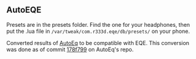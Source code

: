 ## AutoEQE

Presets are in the presets folder. Find the one for your headphones, then put the .lua file in `/var/tweak/com.r333d.eqe/db/presets/` on your phone.

Converted results of [AutoEq](https://github.com/jaakkopasanen/AutoEq) to be compatible with EQE. This conversion was done as of commit [178f799](https://github.com/jaakkopasanen/AutoEq/tree/178f799e06b52edbd84a67f3f1de0c6185cbd8aa) on AutoEq's repo.
